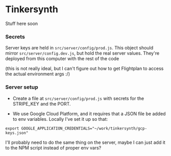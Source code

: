 # Tinkersynth

Stuff here soon

### Secrets

Server keys are held in `src/server/config/prod.js`. This object should mirror
`src/server/config.dev.js`, but hold the real server values. They're deployed
from this computer with the rest of the code

(this is not really ideal, but I can't figure out how to get Flightplan to access the actual environment args :/)

### Server setup

- Create a file at `src/server/config/prod.js` with secrets for the STRIPE_KEY and the PORT.

- We use Google Cloud Platform, and it requires that a JSON file be added to env variables. Locally I've set it up so that:

```
export GOOGLE_APPLICATION_CREDENTIALS="~/work/tinkersynth/gcp-keys.json"
```

I'll probably need to do the same thing on the server, maybe I can just add it to the NPM script instead of proper env vars?
